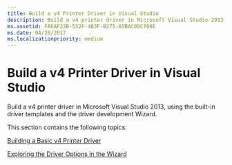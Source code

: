 ```yaml
---
title: Build a v4 Printer Driver in Visual Studio
description: Build a v4 printer driver in Microsoft Visual Studio 2013, using the built-in driver templates and the driver development Wizard.
ms.assetid: FAEAF22B-552F-4B3F-B275-A5BAC0DC700E
ms.date: 04/20/2017
ms.localizationpriority: medium
---
```


# Build a v4 Printer Driver in Visual Studio


Build a v4 printer driver in Microsoft Visual Studio 2013, using the built-in driver templates and the driver development Wizard.

This section contains the following topics:

[Building a Basic v4 Printer Driver](building-a-basic-v4-printer-driver.md)

[Exploring the Driver Options in the Wizard](exploring-the-driver-options-in-the-wizard.md)

 

 




